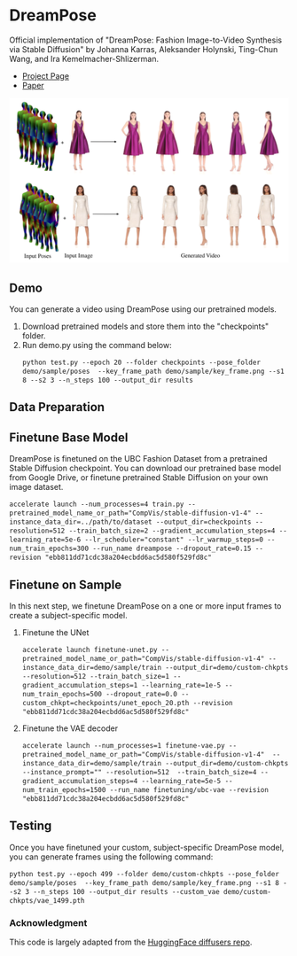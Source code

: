 # DreamPose
Official implementation of "DreamPose: Fashion Image-to-Video Synthesis via Stable Diffusion" by Johanna Karras, Aleksander Holynski, Ting-Chun Wang, and Ira Kemelmacher-Shlizerman.

 * [Project Page](https://https://grail.cs.washington.edu/projects/dreampose/)
 * [Paper]()
 
![Teaser Image](media/Teaser.png "Teaser")

## Demo

You can generate a video using DreamPose using our pretrained models.

1. Download pretrained models and store them into the "checkpoints" folder.
2. Run demo.py using the command below:
    ```
    python test.py --epoch 20 --folder checkpoints --pose_folder demo/sample/poses  --key_frame_path demo/sample/key_frame.png --s1 8 --s2 3 --n_steps 100 --output_dir results
    ```

## Data Preparation


## Finetune Base Model

DreamPose is finetuned on the UBC Fashion Dataset from a pretrained Stable Diffusion checkpoint. You can download our pretrained base model from Google Drive, or finetune pretrained Stable Diffusion on your own image dataset.

```
accelerate launch --num_processes=4 train.py --pretrained_model_name_or_path="CompVis/stable-diffusion-v1-4" --instance_data_dir=../path/to/dataset --output_dir=checkpoints --resolution=512 --train_batch_size=2 --gradient_accumulation_steps=4 --learning_rate=5e-6 --lr_scheduler="constant" --lr_warmup_steps=0 --num_train_epochs=300 --run_name dreampose --dropout_rate=0.15 --revision "ebb811dd71cdc38a204ecbdd6ac5d580f529fd8c"
```

## Finetune on Sample

In this next step, we finetune DreamPose on a one or more input frames to create a subject-specific model.

1. Finetune the UNet

    ```
    accelerate launch finetune-unet.py --pretrained_model_name_or_path="CompVis/stable-diffusion-v1-4" --instance_data_dir=demo/sample/train --output_dir=demo/custom-chkpts --resolution=512 --train_batch_size=1 --gradient_accumulation_steps=1 --learning_rate=1e-5 --num_train_epochs=500 --dropout_rate=0.0 --custom_chkpt=checkpoints/unet_epoch_20.pth --revision "ebb811dd71cdc38a204ecbdd6ac5d580f529fd8c"
    ```

2. Finetune the VAE decoder

    ```
    accelerate launch --num_processes=1 finetune-vae.py --pretrained_model_name_or_path="CompVis/stable-diffusion-v1-4"  --instance_data_dir=demo/sample/train --output_dir=demo/custom-chkpts --instance_prompt="" --resolution=512  --train_batch_size=4 --gradient_accumulation_steps=4 --learning_rate=5e-5 --num_train_epochs=1500 --run_name finetuning/ubc-vae --revision "ebb811dd71cdc38a204ecbdd6ac5d580f529fd8c"
    ```

## Testing

Once you have finetuned your custom, subject-specific DreamPose model, you can generate frames using the following command:

```
python test.py --epoch 499 --folder demo/custom-chkpts --pose_folder demo/sample/poses  --key_frame_path demo/sample/key_frame.png --s1 8 --s2 3 --n_steps 100 --output_dir results --custom_vae demo/custom-chkpts/vae_1499.pth
```

### Acknowledgment

This code is largely adapted from the [HuggingFace diffusers repo](https://github.com/huggingface/diffusers).
